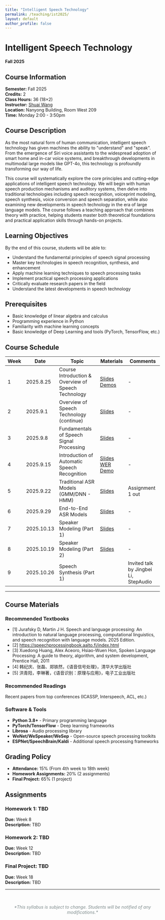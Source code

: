 ```yaml
---
title: "Intelligent Speech Technology"
permalink: /teaching/ist2025/
layout: default
author_profile: false
---
```


# Intelligent Speech Technology
**Fall 2025**

## Course Information

**Semester:** Fall 2025  
**Credits:** 2  
**Class Hours:** 36 (18×2)  
**Instructor:** [Shuai Wang](/)  
**Location:** Nanyong Building, Room West 209  
**Time:** Monday 2:00 - 3:50pm

## Course Description

As the most natural form of human communication, intelligent speech technology has given machines the ability to "understand" and "speak". From the emergence of Siri voice assistants to the widespread adoption of smart home and in-car voice systems, and breakthrough developments in multimodal large models like GPT-4o, this technology is profoundly transforming our way of life.

This course will systematically explore the core principles and cutting-edge applications of intelligent speech technology. We will begin with human speech production mechanisms and auditory systems, then delve into traditional technologies including speech recognition, voiceprint modeling, speech synthesis, voice conversion and speech separation, while also examining new developments in speech technology in the era of large language models. The course follows a teaching approach that combines theory with practice, helping students master both theoretical foundations and practical application skills through hands-on projects.

## Learning Objectives

By the end of this course, students will be able to:

- Understand the fundamental principles of speech signal processing
- Master key technologies in speech recognition, synthesis, and enhancement
- Apply machine learning techniques to speech processing tasks
- Implement practical speech processing applications
- Critically evaluate research papers in the field
- Understand the latest developments in speech technology

## Prerequisites

- Basic knowledge of linear algebra and calculus
- Programming experience in Python
- Familiarity with machine learning concepts
- Basic knowledge of Deep Learning and tools (PyTorch, TensorFlow, etc.)

## Course Schedule


| Week | Date | Topic | Materials | Comments |
|------|------|-------|-----------|-------------|
| 1 | 2025.8.25 | Course Introduction & Overview of Speech Technology | [Slides](/assets/slides/01-02.pdf) [Demos](/teaching/demos/speech_demos.html) | - |
| 2 | 2025.9.1 | Overview of Speech Technology (continue) | [Slides](/assets/slides/01-02.pdf) | - |
| 3 | 2025.9.8 | Fundamentals of Speech Signal Processing | [Slides](/assets/slides/03.pdf) | - |
| 4 | 2025.9.15 | Introduction of Automatic Speech Recognition | [Slides](/assets/slides/04.pdf) [WER Demo](/teaching/demos/wer.html) | - |
| 5 | 2025.9.22 | Traditional ASR Models (GMM/DNN - HMM) | [Slides](/assets/slides/05.pdf) | Assignment 1 out |
| 6 | 2025.9.29 | End-to-End ASR Models | [Slides](/assets/slides/06.pdf) | - |
| 7 | 2025.10.13 | Speaker Modeling (Part 1) | [Slides](/assets/slides/07-08.pdf) | - |
| 8 | 2025.10.19 | Speaker Modeling (Part 2) | [Slides](/assets/slides/07-08.pdf) | - |
| 9 | 2025.10.26 | Speech Synthesis (Part 1) | | Invited talk by Jingbei Li, StepAudio|

---


## Course Materials


### Recommended Textbooks
- [1] Jurafsky D, Martin J H. Speech and language processing: An introduction to natural language processing, computational linguistics, and speech recognition with language models. 2025 Edition.
- [2] https://speechprocessingbook.aalto.fi/index.html
- [3] Xuedong Huang, Alex Aceoro, Hsiao-Wuen Hon, Spoken Language Processing: A guide to theory, algorithm, and system development, Prentice Hall, 2011
- [4] 韩纪庆、张磊、郑铁然，《语音信号处理》，清华大学出版社
- [5] 洪青阳，李琳著，《语音识别：原理与应用》，电子工业出版社

### Recommended Readings
Recent papers from top conferences (ICASSP, Interspeech, ACL, etc.)

### Software & Tools
- **Python 3.8+** - Primary programming language
- **PyTorch/TensorFlow** - Deep learning frameworks
- **Librosa** - Audio processing library
- **WeNet/WeSpeaker/WeSep** - Open-source speech processing toolkits
- **ESPNet/SpeechBrain/Kaldi** - Additional speech processing frameworks

## Grading Policy

- **Attendance:** 15% (From 4th week to 18th week)
- **Homework Assignments:** 20% (2 assignments)
- **Final Project:** 65% (1 project)

## Assignments

### Homework 1: TBD
**Due:** Week 8  
**Description:** TBD

### Homework 2: TBD
**Due:** Week 12  
**Description:** TBD

### Final Project: TBD
**Due:** Week 18  
**Description:** TBD



---

<div style="text-align: center; color: #7f8c8d; font-style: italic; margin-top: 3rem;">
  *This syllabus is subject to change. Students will be notified of any modifications.*
</div>
